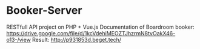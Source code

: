 # Booker-Server

RESTfull API project on PHP + Vue.js
Documentation of Boardroom booker: https://drive.google.com/file/d/1kcVdehiMEOZTJhzrmN8tvOakX46-o13-/view
Result: http://p931853d.beget.tech/
